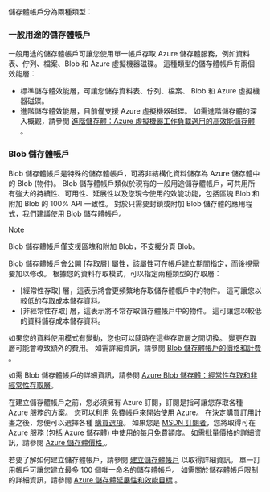儲存體帳戶分為兩種類型：

### <a name="general-purpose-storage-accounts"></a>一般用途的儲存體帳戶
一般用途的儲存體帳戶可讓您使用單一帳戶存取 Azure 儲存體服務，例如資料表、佇列、檔案、Blob 和 Azure 虛擬機器磁碟。 這種類型的儲存體帳戶有兩個效能層︰

* 標準儲存體效能層，可讓您儲存資料表、佇列、檔案、 Blob 和 Azure 虛擬機器磁碟。
* 進階儲存體效能層，目前僅支援 Azure 虛擬機器磁碟。 如需進階儲存體的深入概觀，請參閱 [進階儲存體：Azure 虛擬機器工作負載適用的高效能儲存體](../articles/storage/storage-premium-storage.md) 。

### <a name="blob-storage-accounts"></a>Blob 儲存體帳戶
Blob 儲存體帳戶是特殊的儲存體帳戶，可將非結構化資料儲存為 Azure 儲存體中的 Blob (物件)。 Blob 儲存體帳戶類似於現有的一般用途儲存體帳戶，可共用所有強大的持續性、可用性、延展性以及您現今使用的效能功能，包括區塊 Blob 和附加 Blob 的 100% API 一致性。 對於只需要封鎖或附加 Blob 儲存體的應用程式，我們建議使用 Blob 儲存體帳戶。

> [!NOTE]
> Blob 儲存體帳戶僅支援區塊和附加 Blob，不支援分頁 Blob。
> 
> 

Blob 儲存體帳戶會公開 [存取層]  屬性，該屬性可在帳戶建立期間指定，而後視需要加以修改。 根據您的資料存取模式，可以指定兩種類型的存取層︰

* [經常性存取]  層，這表示將會更頻繁地存取儲存體帳戶中的物件。 這可讓您以較低的存取成本儲存資料。
* [非經常性存取]  層，這表示將不常存取儲存體帳戶中的物件。 這可讓您以較低的資料儲存成本儲存資料。

如果您的資料使用模式有變動，您也可以隨時在這些存取層之間切換。 變更存取層可能會導致額外的費用。 如需詳細資訊，請參閱 [Blob 儲存體帳戶的價格和計費](../articles/storage/storage-blob-storage-tiers.md#pricing-and-billing) 。

如需 Blob 儲存體帳戶的詳細資訊，請參閱 [Azure Blob 儲存體：經常性存取和非經常性存取層](../articles/storage/storage-blob-storage-tiers.md)。

在建立儲存體帳戶之前，您必須擁有 Azure 訂閱，訂閱是指可讓您存取各種 Azure 服務的方案。 您可以利用 [免費帳戶](https://azure.microsoft.com/pricing/free-trial/)來開始使用 Azure。 在決定購買訂用計畫之後，您便可以選擇各種 [購買選項](https://azure.microsoft.com/pricing/purchase-options/)。 如果您是 [MSDN 訂閱者](https://azure.microsoft.com/pricing/member-offers/msdn-benefits-details/)，您將取得可在 Azure 服務 (包括 Azure 儲存體) 中使用的每月免費額度。 如需批量價格的詳細資訊，請參閱 [Azure 儲存體價格 ](https://azure.microsoft.com/pricing/details/storage/) 。

若要了解如何建立儲存體帳戶，請參閱 [建立儲存體帳戶](../articles/storage/storage-create-storage-account.md#create-a-storage-account) 以取得詳細資訊。 單一訂用帳戶可讓您建立最多 100 個唯一命名的儲存體帳戶。 如需關於儲存體帳戶限制的詳細資訊，請參閱 [Azure 儲存體延展性和效能目標](../articles/storage/storage-scalability-targets.md) 。

